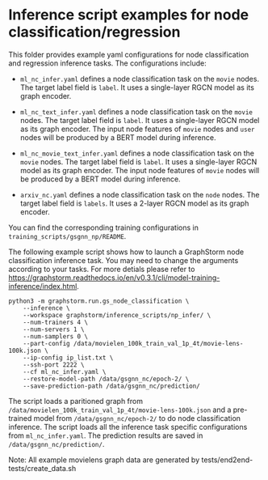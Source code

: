# Inference script examples for node classification/regression
This folder provides example yaml configurations for node classification and regression inference tasks. The configurations include:

  * ``ml_nc_infer.yaml`` defines a node classification task on the ``movie`` nodes. The target label field is ``label``. It uses a single-layer RGCN model as its graph encoder.

  * ``ml_nc_text_infer.yaml`` defines a node classification task on the ``movie`` nodes. The target label field is ``label``. It uses a single-layer RGCN model as its graph encoder. The input node features of ``movie`` nodes and ``user`` nodes will be produced by a BERT model during inference.

  * ``ml_nc_movie_text_infer.yaml`` defines a node classification task on the ``movie`` nodes. The target label field is ``label``. It uses a single-layer RGCN model as its graph encoder. The input node features of ``movie`` nodes will be produced by a BERT model during inference.

  * ``arxiv_nc.yaml`` defines a node classification task on the ``node`` nodes. The target label field is ``labels``. It uses a 2-layer RGCN model as its graph encoder.

You can find the corresponding training configurations in ``training_scripts/gsgnn_np/README``.

The following example script shows how to launch a GraphStorm node classification inference task.
You may need to change the arguments according to your tasks.
For more detials please refer to https://graphstorm.readthedocs.io/en/v0.3.1/cli/model-training-inference/index.html.

```
python3 -m graphstorm.run.gs_node_classification \
    --inference \
    --workspace graphstorm/inference_scripts/np_infer/ \
    --num-trainers 4 \
    --num-servers 1 \
    --num-samplers 0 \
    --part-config /data/movielen_100k_train_val_1p_4t/movie-lens-100k.json \
    --ip-config ip_list.txt \
    --ssh-port 2222 \
    --cf ml_nc_infer.yaml \
    --restore-model-path /data/gsgnn_nc/epoch-2/ \
    --save-prediction-path /data/gsgnn_nc/prediction/
```

The script loads a paritioned graph from ``/data/movielen_100k_train_val_1p_4t/movie-lens-100k.json``
and a pre-trained model from ``/data/gsgnn_nc/epoch-2/`` to do node classification inference.
The script loads all the inference task specific configurations from ``ml_nc_infer.yaml``.
The prediction results are saved in ``/data/gsgnn_nc/prediction/``.

Note: All example movielens graph data are generated by tests/end2end-tests/create_data.sh
